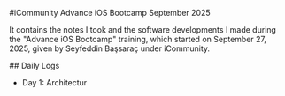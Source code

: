 #iCommunity Advance iOS Bootcamp September 2025

It contains the notes I took and the software developments I made during the "Advance iOS Bootcamp" training, which started on September 27, 2025, given by Seyfeddin Başsaraç under iCommunity.

## Daily Logs
- Day 1: Architectur
